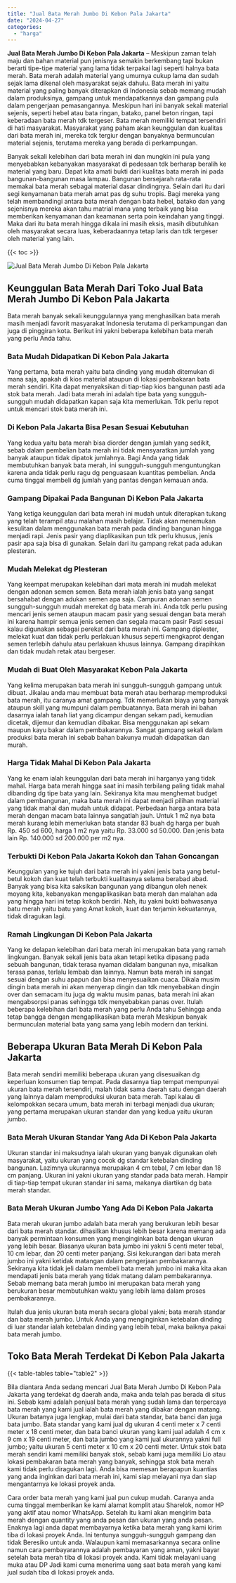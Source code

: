 ```yaml
---
title: "Jual Bata Merah Jumbo Di Kebon Pala Jakarta"
date: "2024-04-27"
categories: 
  - "harga"
---
```


**Jual Bata Merah Jumbo Di Kebon Pala Jakarta** – Meskipun zaman telah maju dan bahan material pun jenisnya semakin berkembang tapi bukan berarti tipe-tipe material yang lama tidak terpakai lagi seperti halnya bata merah. Bata merah adalah material yang umurnya cukup lama dan sudah sejak lama dikenal oleh masyarakat sejak dahulu. Bata merah ini yaitu material yang paling banyak diterapkan di Indonesia sebab memang mudah dalam produksinya, gampang untuk mendapatkannya dan gampang pula dalam pengerjaan pemasangannya. Meskipun hari ini banyak sekali material sejenis, seperti hebel atau bata ringan, batako, panel beton ringan, tapi keberadaan bata merah tdk tergeser. Bata merah memiliki tempat tersendiri di hati masyarakat. Masyarakat yang paham akan keunggulan dan kualitas dari bata merah ini, mereka tdk tergiur dengan banyaknya bermunculan material sejenis, terutama mereka yang berada di perkampungan.

Banyak sekali kelebihan dari bata merah ini dan mungkin ini pula yang menyebabkan kebanyakan masyarakat di pedesaan tdk berharap beralih ke material yang baru. Dapat kita amati bukti dari kualitas bata merah ini pada bangunan-bangunan masa lampau. Bangunan bersejarah rata-rata memakai bata merah sebagai material dasar dindingnya. Selain dari itu dari segi kenyamanan bata merah amat pas dg suhu tropis. Bagi mereka yang telah membandingi antara bata merah dengan bata hebel, batako dan yang sejenisnya mereka akan tahu matrial mana yang terbaik yang bisa memberikan kenyamanan dan keamanan serta poin keindahan yang tinggi. Maka dari itu bata merah hingga dikala ini masih eksis, masih dibutuhkan oleh masyarakat secara luas, keberadaannya tetap laris dan tdk tergeser oleh material yang lain.

{{< toc >}}

![Jual Bata Merah Jumbo Di Kebon Pala Jakarta](/images/jual-bata-merah-30.png)

## Keunggulan Bata Merah Dari Toko Jual Bata Merah Jumbo Di Kebon Pala Jakarta

Bata merah banyak sekali keunggulannya yang menghasilkan bata merah masih menjadi favorit masyarakat Indonesia terutama di perkampungan dan juga di pinggiran kota. Berikut ini yakni beberapa kelebihan bata merah yang perlu Anda tahu.

### Bata Mudah Didapatkan Di Kebon Pala Jakarta

Yang pertama, bata merah yaitu bata dinding yang mudah ditemukan di mana saja, apakah di kios material ataupun di lokasi pembakaran bata merah sendiri. Kita dapat menyaksikan di tiap-tiap kios bangunan pasti ada stok bata merah. Jadi bata merah ini adalah tipe bata yang sungguh-sungguh mudah didapatkan kapan saja kita memerlukan. Tdk perlu repot untuk mencari stok bata merah ini.

### Di Kebon Pala Jakarta Bisa Pesan Sesuai Kebutuhan

Yang kedua yaitu bata merah bisa diorder dengan jumlah yang sedikit, sebab dalam pembelian bata merah ini tidak mensyaratkan jumlah yang banyak ataupun tidak dipatok jumlahnya. Bagi Anda yang tidak membutuhkan banyak bata merah, ini sungguh-sungguh menguntungkan karena anda tidak perlu ragu dg penguasaan kuantitas pembelian. Anda cuma tinggal membeli dg jumlah yang pantas dengan kemauan anda.

### Gampang Dipakai Pada Bangunan Di Kebon Pala Jakarta

Yang ketiga keunggulan dari bata merah ini mudah untuk diterapkan tukang yang telah terampil atau malahan masih belajar. Tidak akan menemukan kesulitan dalam menggunakan bata merah pada dinding bangunan hingga menjadi rapi. Jenis pasir yang diaplikasikan pun tdk perlu khusus, jenis pasir apa saja bisa di gunakan. Selain dari itu gampang rekat pada adukan plesteran.

### Mudah Melekat dg Plesteran

Yang keempat merupakan kelebihan dari mata merah ini mudah melekat dengan adonan semen semen. Bata merah ialah jenis bata yang sangat bersahabat dengan adukan semen apa saja. Campuran adonan semen sungguh-sungguh mudah merekat dg bata merah ini. Anda tdk perlu pusing mencari jenis semen ataupun macam pasir yang sesuai dengan bata merah ini karena hampir semua jenis semen dan segala macam pasir Pasti sesuai kalau digunakan sebagai perekat dari bata merah ini. Gampang diplester, melekat kuat dan tidak perlu perlakuan khusus seperti mengkaprot dengan semen terlebih dahulu atau perlakuan khusus lainnya. Gampang dirapihkan dan tidak mudah retak atau bergeser.

### Mudah di Buat Oleh Masyarakat Kebon Pala Jakarta

Yang kelima merupakan bata merah ini sungguh-sungguh gampang untuk dibuat. Jikalau anda mau membuat bata merah atau berharap memproduksi bata merah, itu caranya amat gampang. Tdk memerlukan biaya yang banyak ataupun skill yang mumpuni dalam pembuatannya. Bata merah ini bahan dasarnya ialah tanah liat yang dicampur dengan sekam padi, kemudian dicetak, dijemur dan kemudian dibakar. Bisa menggunakan api sekam maupun kayu bakar dalam pembakarannya. Sangat gampang sekali dalam produksi bata merah ini sebab bahan bakunya mudah didapatkan dan murah.

### Harga Tidak Mahal Di Kebon Pala Jakarta

Yang ke enam ialah keunggulan dari bata merah ini harganya yang tidak mahal. Harga bata merah hingga saat ini masih terbilang paling tidak mahal dibanding dg tipe bata yang lain. Sekiranya kita mau menghemat budget dalam pembangunan, maka bata merah ini dapat menjadi pilihan material yang tidak mahal dan mudah untuk didapat. Perbedaan harga antara bata merah dengan macam bata lainnya sangatlah jauh. Untuk 1 m2 nya bata merah kurang lebih memerlukan bata standar 83 buah dg harga per buah Rp. 450 sd 600, harga 1 m2 nya yaitu Rp. 33.000 sd 50.000. Dan jenis bata lain Rp. 140.000 sd 200.000 per m2 nya.

### Terbukti Di Kebon Pala Jakarta Kokoh dan Tahan Goncangan

Keunggulan yang ke tujuh dari bata merah ini yakni jenis bata yang betul-betul kokoh dan kuat telah terbukti kualitasnya selama berabad abad. Banyak yang bisa kita saksikan bangunan yang dibangun oleh nenek moyang kita, kebanyakan mengaplikasikan bata merah dan malahan ada yang hingga hari ini tetap kokoh berdiri. Nah, itu yakni bukti bahwasanya batu merah yaitu batu yang Amat kokoh, kuat dan terjamin kekuatannya, tidak diragukan lagi.

### Ramah Lingkungan Di Kebon Pala Jakarta

Yang ke delapan kelebihan dari bata merah ini merupakan bata yang ramah lingkungan. Banyak sekali jenis bata akan tetapi ketika dipasang pada sebuah bangunan, tidak terasa nyaman didalam bangunan nya, misalkan terasa panas, terlalu lembab dan lainnya. Namun bata merah ini sangat sesuai dengan suhu apapun dan bisa menyesuaikan cuaca. Dikala musim dingin bata merah ini akan menyerap dingin dan tdk menyebabkan dingin over dan semacam itu juga dg waktu musim panas, bata merah ini akan mengabsorpsi panas sehingga tdk menyebabkan panas over. Itulah beberapa kelebihan dari bata merah yang perlu Anda tahu Sehingga anda tetap bangga dengan mengaplikasikan bata merah Meskipun banyak bermunculan material bata yang sama yang lebih modern dan terkini.

## Beberapa Ukuran Bata Merah Di Kebon Pala Jakarta

Bata merah sendiri memiliki beberapa ukuran yang disesuaikan dg keperluan konsumen tiap tempat. Pada dasarnya tiap tempat mempunyai ukuran bata merah tersendiri, malah tidak sama daerah satu dengan daerah yang lainnya dalam memproduksi ukuran bata merah. Tapi kalau di kelompokkan secara umum, bata merah ini terbagi menjadi dua ukuran; yang pertama merupakan ukuran standar dan yang kedua yaitu ukuran jumbo.

### Bata Merah Ukuran Standar Yang Ada Di Kebon Pala Jakarta

Ukuran standar ini maksudnya ialah ukuran yang banyak digunakan oleh masyarakat, yaitu ukuran yang cocok dg standar ketebalan dinding bangunan. Lazimnya ukurannya merupakan 4 cm tebal, 7 cm lebar dan 18 cm panjang. Ukuran ini yakni ukuran yang standar pada bata merah. Hampir di tiap-tiap tempat ukuran standar ini sama, makanya diartikan dg bata merah standar.

### Bata Merah Ukuran Jumbo Yang Ada Di Kebon Pala Jakarta

Bata merah ukuran jumbo adalah bata merah yang berukuran lebih besar dari bata merah standar. dihasilkan khusus lebih besar karena memang ada banyak permintaan konsumen yang menginginkan bata dengan ukuran yang lebih besar. Biasanya ukuran bata jumbo ini yakni 5 centi meter tebal, 10 cm lebar, dan 20 centi meter panjang. Sisi kekurangan dari bata merah jumbo ini yakni ketidak matangan dalam pengerjaan pembakarannya. Sekiranya kita tidak jeli dalam membeli bata merah jumbo ini maka kita akan mendapati jenis bata merah yang tidak matang dalam pembakarannya. Sebab memang bata merah jumbo ini merupakan bata merah yang berukuran besar membutuhkan waktu yang lebih lama dalam proses pembakarannya.

Itulah dua jenis ukuran bata merah secara global yakni; bata merah standar dan bata merah jumbo. Untuk Anda yang menginginkan ketebalan dinding di luar standar ialah ketebalan dinding yang lebih tebal, maka baiknya pakai bata merah jumbo.

## Toko Bata Merah Terdekat Di Kebon Pala Jakarta

{{< table-tables table="table2" >}}

Bila diantara Anda sedang mencari Jual Bata Merah Jumbo Di Kebon Pala Jakarta yang terdekat dg daerah anda, maka anda telah pas berada di situs ini. Sebab kami adalah penjual bata merah yang sudah lama dan terpercaya bata merah yang kami jual ialah bata merah yang dibakar dengan matang. Ukuran batanya juga lengkap, mulai dari bata standar, bata banci dan juga bata jumbo. Bata standar yang kami jual dg ukuran 4 centi meter x 7 centi meter x 18 centi meter, dan bata banci ukuran yang kami jual adalah 4 cm x 9 cm x 19 centi meter, dan bata jumbo yang kami jual ukurannya yakni full jumbo; yaitu ukuran 5 centi meter x 10 cm x 20 centi meter. Untuk stok bata merah sendiri kami memiliki banyak stok, sebab kami juga memiliki Lio atau lokasi pembakaran bata merah yang banyak, sehingga stok bata merah kami tidak perlu diragukan lagi. Anda bisa memesan berapapun kuantias yang anda inginkan dari bata merah ini, kami siap melayani nya dan siap mengantarnya ke lokasi proyek anda.

Cara order bata merah yang kami jual pun cukup mudah. Caranya anda cuma tinggal memberikan ke kami alamat komplit atau Sharelok, nomor HP yang aktif atau nomor WhatsApp. Setelah itu kami akan mengirim bata merah dengan quantity yang anda pesan dan ukuran yang anda pesan. Enaknya lagi anda dapat membayarnya ketika bata merah yang kami kirim tiba di lokasi proyek Anda. Ini tentunya sungguh-sungguh gampang dan tidak Beresiko untuk anda. Walaupun kami memasarkannya secara online namun cara pembayarannya adalah pembayaran yang aman, yakni bayar setelah bata merah tiba di lokasi proyek anda. Kami tidak melayani uang muka atau DP Jadi kami cuma menerima uang saat bata merah yang kami jual sudah tiba di lokasi proyek anda.
